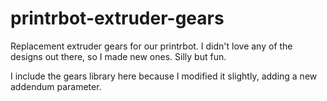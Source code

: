 printrbot-extruder-gears
========================

Replacement extruder gears for our printrbot. I didn't love any of the designs out there, so I made new ones. Silly but fun.

I include the gears library here because I modified it slightly, adding a new
addendum parameter.
